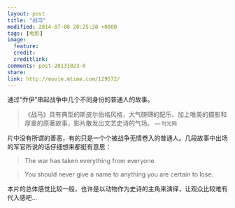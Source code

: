 ```yaml
---
layout: post
title: "战马"
modified: 2014-07-08 20:25:38 +0800
tags: [电影]
image:
  feature: 
  credit: 
  creditlink: 
comments: post-20131023-0
share: 
link: http://movie.mtime.com/129572/
---
```


通过“乔伊”串起战争中几个不同身份的普通人的故事。

> 《战马》具有典型的斯皮尔伯格风格，大气磅礴的配乐、加上唯美的摄影和厚重的原著故事，影片散发出文艺史诗的气场。
> <small> — 时光网 </small>

片中没有所谓的善恶，有的只是一个个被战争无情卷入的普通人。几段故事中出场的军官所说的话仔细想来都挺有意思：

> The war has taken everything from everyone.

> You should never give a name to anything you are certain to lose.

本片的总体感觉比较一般，也许是以动物作为史诗的主角来演绎，让观众比较难有代入感吧...


